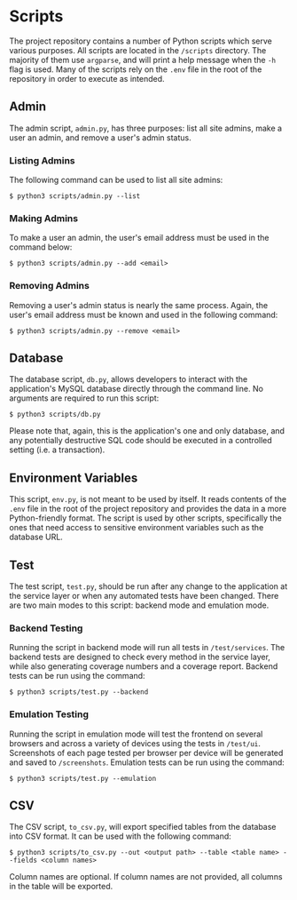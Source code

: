 # Scripts

The project repository contains a number of Python scripts which serve various purposes. All scripts are located in the `/scripts` directory. The majority of them use `argparse`, and will print a help message when the `-h` flag is used. Many of the scripts rely on the `.env` file in the root of the repository in order to execute as intended.

## Admin

The admin script, `admin.py`, has three purposes: list all site admins, make a user an admin, and remove a user's admin status.

### Listing Admins

The following command can be used to list all site admins:

```console
$ python3 scripts/admin.py --list
```

### Making Admins

To make a user an admin, the user's email address must be used in the command below:

```console
$ python3 scripts/admin.py --add <email>
```

### Removing Admins

Removing a user's admin status is nearly the same process. Again, the user's email address must be known and used in the following command:

```console
$ python3 scripts/admin.py --remove <email>
```

## Database

The database script, `db.py`, allows developers to interact with the application's MySQL database directly through the command line. No arguments are required to run this script:

```console
$ python3 scripts/db.py
```

Please note that, again, this is the application's one and only database, and any potentially destructive SQL code should be executed in a controlled setting (i.e. a transaction).

## Environment Variables

This script, `env.py`, is not meant to be used by itself. It reads contents of the `.env` file in the root of the project repository and provides the data in a more Python-friendly format. The script is used by other scripts, specifically the ones that need access to sensitive environment variables such as the database URL.

## Test

The test script, `test.py`, should be run after any change to the application at the service layer or when any automated tests have been changed. There are two main modes to this script: backend mode and emulation mode.

### Backend Testing

Running the script in backend mode will run all tests in `/test/services`. The backend tests are designed to check every method in the service layer, while also generating coverage numbers and a coverage report. Backend tests can be run using the command:

```console
$ python3 scripts/test.py --backend
```

### Emulation Testing

Running the script in emulation mode will test the frontend on several browsers and across a variety of devices using the tests in `/test/ui`. Screenshots of each page tested per browser per device will be generated and saved to `/screenshots`. Emulation tests can be run using the command:

```console
$ python3 scripts/test.py --emulation
```

## CSV

The CSV script, `to_csv.py`, will export specified tables from the database into CSV format. It can be used with the following command:

```console
$ python3 scripts/to_csv.py --out <output path> --table <table name> --fields <column names>
```

Column names are optional. If column names are not provided, all columns in the table will be exported.
